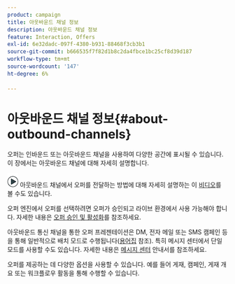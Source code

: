 ```yaml
---
product: campaign
title: 아웃바운드 채널 정보
description: 아웃바운드 채널 정보
feature: Interaction, Offers
exl-id: 6e32dadc-097f-4380-b931-88468f3cb3b1
source-git-commit: b666535f7f82d1b8c2da4fbce1bc25cf8d39d187
workflow-type: tm+mt
source-wordcount: '147'
ht-degree: 6%

---
```


# 아웃바운드 채널 정보{#about-outbound-channels}



오퍼는 인바운드 또는 아웃바운드 채널을 사용하여 다양한 공간에 표시될 수 있습니다. 이 장에서는 아웃바운드 채널에 대해 자세히 설명합니다.

![](assets/do-not-localize/how-to-video.png) 아웃바운드 채널에서 오퍼를 전달하는 방법에 대해 자세히 설명하는 이 [비디오](https://helpx.adobe.com/campaign/classic/how-to/deliver-an-offer-on-outbound-channel-in-acv6.html?playlist=/ccx/v1/collection/product/campaign/classic/segment/digital-marketers/explevel/intermediate/applaunch/get-started/collection.ccx.js&amp;ref=helpx.adobe.com)를 볼 수도 있습니다.

오퍼 엔진에서 오퍼를 선택하려면 오퍼가 승인되고 라이브 환경에서 사용 가능해야 합니다. 자세한 내용은 [오퍼 승인 및 활성화](../../interaction/using/approving-and-activating-an-offer.md)를 참조하세요.

아웃바운드 통신 채널을 통한 오퍼 프레젠테이션은 DM, 전자 메일 또는 SMS 캠페인 등을 통해 일반적으로 배치 모드로 수행됩니다([용어집](../../interaction/using/i-glossary.md) 참조). 특히 메시지 센터에서 단일 모드를 사용할 수도 있습니다. 자세한 내용은 [메시지 센터](../../message-center/using/about-transactional-messaging.md) 안내서를 참조하세요.

오퍼를 제공하는 데 다양한 옵션을 사용할 수 있습니다. 예를 들어 게재, 캠페인, 게재 개요 또는 워크플로우 활동을 통해 수행할 수 있습니다.
